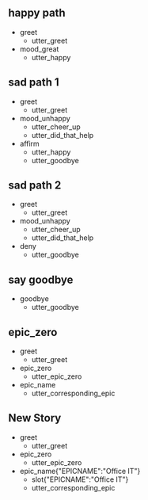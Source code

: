 ## happy path
* greet
  - utter_greet
* mood_great
  - utter_happy

## sad path 1
* greet
  - utter_greet
* mood_unhappy
  - utter_cheer_up
  - utter_did_that_help
* affirm
  - utter_happy
  - utter_goodbye

## sad path 2
* greet
  - utter_greet
* mood_unhappy
  - utter_cheer_up
  - utter_did_that_help
* deny
  - utter_goodbye

## say goodbye
* goodbye
  - utter_goodbye

## epic_zero
* greet
  - utter_greet
* epic_zero
  - utter_epic_zero
* epic_name
  - utter_corresponding_epic

## New Story

* greet
    - utter_greet
* epic_zero
    - utter_epic_zero
* epic_name{"EPICNAME":"Office IT"}
    - slot{"EPICNAME":"Office IT"}
    - utter_corresponding_epic
